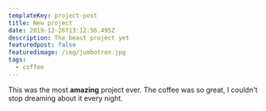 ```yaml
---
templateKey: project-post
title: New project
date: 2019-12-26T13:12:56.495Z
description: The beast project yet
featuredpost: false
featuredimage: /img/jumbotron.jpg
tags:
  - coffee
---
```

This was the most **amazing** project ever. The coffee was so great, I couldn't stop dreaming about it every night.

